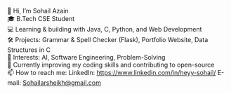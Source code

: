 👋 Hi, I’m Sohail Azain  
🎓 B.Tech CSE Student   
💻 Learning & building with Java, C, Python, and Web Development  
🛠️ Projects: Grammar & Spell Checker (Flask), Portfolio Website, Data Structures in C  
🤖 Interests: AI, Software Engineering, Problem-Solving  
🌱 Currently improving my coding skills and contributing to open-source  
📫 How to reach me: LinkedIn: https://www.linkedin.com/in/heyy-sohail/ 
   E-mail: Sohailarsheikh@gmail.com


<!---
heyy-sohail/heyy-sohail is a ✨ special ✨ repository because its `README.md` (this file) appears on your GitHub profile.
You can click the Preview link to take a look at your changes.
--->
